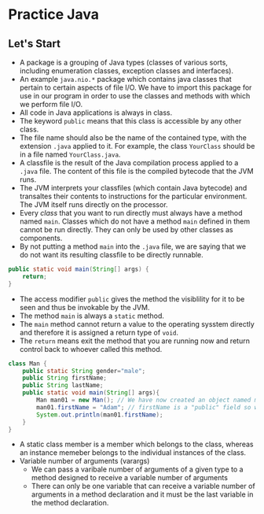 # Practice Java

## Let's Start
- A package is a grouping of Java types (classes of various sorts, including enumeration classes, exception classes and interfaces).
- An example `java.nio.*` package which contains java classes that pertain to certain aspects of file I/O. We have to import this package for use in our program in order to use the classes and methods with which we perform file I/O.
- All code in Java applications is always in class.
- The keyword `public` means that this class is accessible by any other class.
- The file name should also be the name of the contained type, with the extension `.java` applied to it. For example, the class `YourClass` should be in a file named `YourClass.java`.
- A classfile is the result of the Java compilation process applied to a `.java` file. The content of this file is the compiled bytecode that the JVM runs.
- The JVM interprets your classfiles (which contain Java bytecode) and transaltes their contents to instructions for the particular environment. The JVM itself runs directly on the processor.
- Every _class_ that you want to run directly must always have a method named `main`. Classes which do not have a method `main` defined in them cannot be run directly. They can only be used by other classes as components.
- By not putting a method `main` into the `.java` file, we are saying that we do not want its resulting classfile to be directly runnable.

```java
public static void main(String[] args) {
    return;
}
```
- The access modifier `public` gives the method the visiblility for it to be seen and thus be invokable by the JVM.
- The method `main` is always a `static` method.
- The `main` method cannot return a value to the operating sysstem directly and therefore it is assigned a return type of `void`.
- The `return` means exit the method that you are running now and return control back to whoever called this method.

```java
class Man {
    public static String gender="male";
    public String firstName;
    public String lastName;
    public static void main(String[] args){
        Man man01 = new Man(); // We have now created an object named man01 of the class Man
        man01.firstName = "Adam"; // firstName is a "public" field so we can set it in any method
        System.out.println(man01.firstName);
    }
}
```
- A static class member is a member which belongs to the class, whereas an instance memeber belongs to the individual instances of the class.
- Variable number of arguments (varargs)
    - We can pass a varibale number of arguments of a given type to a method designed to receive a variable number of arguments
    - There can only be one variable that can receive a variable number of arguments in a method declaration and it must be the last variable in the method declaration.